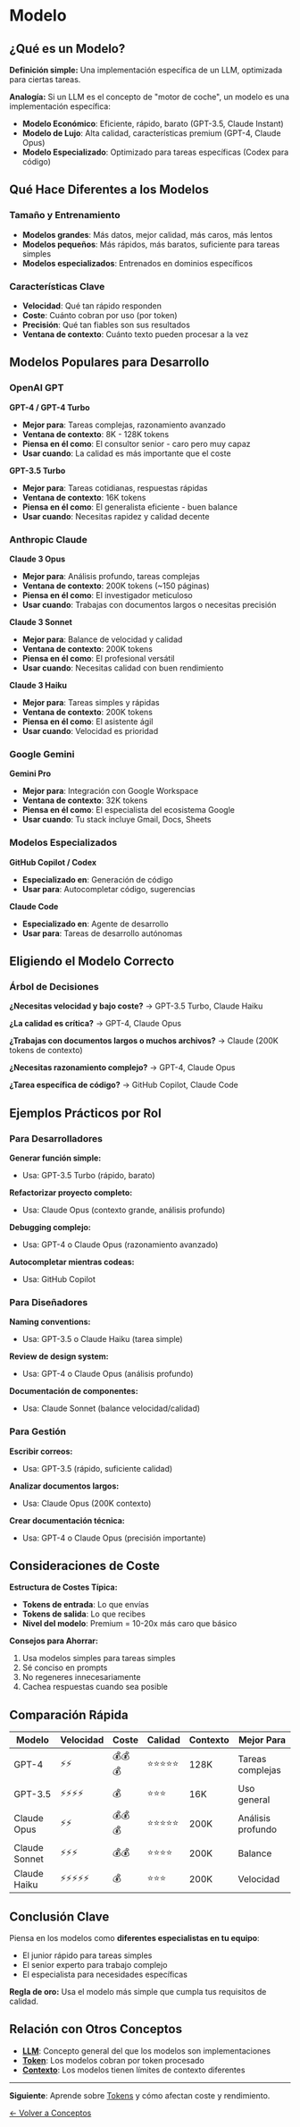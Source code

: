 # Modelo

## ¿Qué es un Modelo?

**Definición simple:** Una implementación específica de un LLM, optimizada para ciertas tareas.

**Analogía:** Si un LLM es el concepto de "motor de coche", un modelo es una implementación específica:
- **Modelo Económico**: Eficiente, rápido, barato (GPT-3.5, Claude Instant)
- **Modelo de Lujo**: Alta calidad, características premium (GPT-4, Claude Opus)
- **Modelo Especializado**: Optimizado para tareas específicas (Codex para código)

## Qué Hace Diferentes a los Modelos

### Tamaño y Entrenamiento
- **Modelos grandes**: Más datos, mejor calidad, más caros, más lentos
- **Modelos pequeños**: Más rápidos, más baratos, suficiente para tareas simples
- **Modelos especializados**: Entrenados en dominios específicos

### Características Clave
- **Velocidad**: Qué tan rápido responden
- **Coste**: Cuánto cobran por uso (por token)
- **Precisión**: Qué tan fiables son sus resultados
- **Ventana de contexto**: Cuánto texto pueden procesar a la vez

## Modelos Populares para Desarrollo

### OpenAI GPT

**GPT-4 / GPT-4 Turbo**
- **Mejor para**: Tareas complejas, razonamiento avanzado
- **Ventana de contexto**: 8K - 128K tokens
- **Piensa en él como**: El consultor senior - caro pero muy capaz
- **Usar cuando**: La calidad es más importante que el coste

**GPT-3.5 Turbo**
- **Mejor para**: Tareas cotidianas, respuestas rápidas
- **Ventana de contexto**: 16K tokens
- **Piensa en él como**: El generalista eficiente - buen balance
- **Usar cuando**: Necesitas rapidez y calidad decente

### Anthropic Claude

**Claude 3 Opus**
- **Mejor para**: Análisis profundo, tareas complejas
- **Ventana de contexto**: 200K tokens (~150 páginas)
- **Piensa en él como**: El investigador meticuloso
- **Usar cuando**: Trabajas con documentos largos o necesitas precisión

**Claude 3 Sonnet**
- **Mejor para**: Balance de velocidad y calidad
- **Ventana de contexto**: 200K tokens
- **Piensa en él como**: El profesional versátil
- **Usar cuando**: Necesitas calidad con buen rendimiento

**Claude 3 Haiku**
- **Mejor para**: Tareas simples y rápidas
- **Ventana de contexto**: 200K tokens
- **Piensa en él como**: El asistente ágil
- **Usar cuando**: Velocidad es prioridad

### Google Gemini

**Gemini Pro**
- **Mejor para**: Integración con Google Workspace
- **Ventana de contexto**: 32K tokens
- **Piensa en él como**: El especialista del ecosistema Google
- **Usar cuando**: Tu stack incluye Gmail, Docs, Sheets

### Modelos Especializados

**GitHub Copilot / Codex**
- **Especializado en**: Generación de código
- **Usar para**: Autocompletar código, sugerencias

**Claude Code**
- **Especializado en**: Agente de desarrollo
- **Usar para**: Tareas de desarrollo autónomas

## Eligiendo el Modelo Correcto

### Árbol de Decisiones

**¿Necesitas velocidad y bajo coste?**
→ GPT-3.5 Turbo, Claude Haiku

**¿La calidad es crítica?**
→ GPT-4, Claude Opus

**¿Trabajas con documentos largos o muchos archivos?**
→ Claude (200K tokens de contexto)

**¿Necesitas razonamiento complejo?**
→ GPT-4, Claude Opus

**¿Tarea específica de código?**
→ GitHub Copilot, Claude Code

## Ejemplos Prácticos por Rol

### Para Desarrolladores

**Generar función simple:**
- Usa: GPT-3.5 Turbo (rápido, barato)

**Refactorizar proyecto completo:**
- Usa: Claude Opus (contexto grande, análisis profundo)

**Debugging complejo:**
- Usa: GPT-4 o Claude Opus (razonamiento avanzado)

**Autocompletar mientras codeas:**
- Usa: GitHub Copilot

### Para Diseñadores

**Naming conventions:**
- Usa: GPT-3.5 o Claude Haiku (tarea simple)

**Review de design system:**
- Usa: GPT-4 o Claude Opus (análisis profundo)

**Documentación de componentes:**
- Usa: Claude Sonnet (balance velocidad/calidad)

### Para Gestión

**Escribir correos:**
- Usa: GPT-3.5 (rápido, suficiente calidad)

**Analizar documentos largos:**
- Usa: Claude Opus (200K contexto)

**Crear documentación técnica:**
- Usa: GPT-4 o Claude Opus (precisión importante)

## Consideraciones de Coste

**Estructura de Costes Típica:**
- **Tokens de entrada**: Lo que envías
- **Tokens de salida**: Lo que recibes
- **Nivel del modelo**: Premium = 10-20x más caro que básico

**Consejos para Ahorrar:**
1. Usa modelos simples para tareas simples
2. Sé conciso en prompts
3. No regeneres innecesariamente
4. Cachea respuestas cuando sea posible

## Comparación Rápida

| Modelo | Velocidad | Coste | Calidad | Contexto | Mejor Para |
|--------|-----------|-------|---------|----------|------------|
| GPT-4 | ⚡⚡ | 💰💰💰 | ⭐⭐⭐⭐⭐ | 128K | Tareas complejas |
| GPT-3.5 | ⚡⚡⚡⚡ | 💰 | ⭐⭐⭐ | 16K | Uso general |
| Claude Opus | ⚡⚡ | 💰💰💰 | ⭐⭐⭐⭐⭐ | 200K | Análisis profundo |
| Claude Sonnet | ⚡⚡⚡ | 💰💰 | ⭐⭐⭐⭐ | 200K | Balance |
| Claude Haiku | ⚡⚡⚡⚡⚡ | 💰 | ⭐⭐⭐ | 200K | Velocidad |

## Conclusión Clave

Piensa en los modelos como **diferentes especialistas en tu equipo**:
- El junior rápido para tareas simples
- El senior experto para trabajo complejo
- El especialista para necesidades específicas

**Regla de oro:** Usa el modelo más simple que cumpla tus requisitos de calidad.

## Relación con Otros Conceptos

- **[LLM](./01-llm.md)**: Concepto general del que los modelos son implementaciones
- **[Token](./03-token.md)**: Los modelos cobran por token procesado
- **[Contexto](./04-contexto.md)**: Los modelos tienen límites de contexto diferentes

---

**Siguiente**: Aprende sobre [Tokens](./03-token.md) y cómo afectan coste y rendimiento.

[← Volver a Conceptos](../README.md#conceptos)
